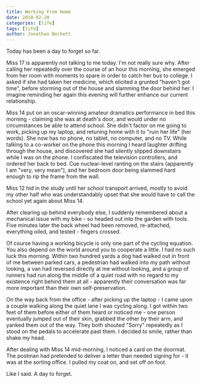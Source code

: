 ```yaml
---
title: Working From Home
date: 2018-02-20
categories: [life]
tags: [life]
author: Jonathan Beckett
---
```


Today has been a day to forget so far.

Miss 17 is apparently not talking to me today. I'm not really sure why. After calling her repeatedly over the course of an hour this morning, she emerged from her room with moments to spare in order to catch her bus to college. I asked if she had taken her medicine, which elicited a grunted "haven't got time", before storming out of the house and slamming the door behind her. I imagine reminding her again this evening will further enhance our current relationship.

Miss 14 put on an oscar-winning amateur dramatics performance in bed this morning - claiming she was at death's door, and would under no circumstances be able to attend school. She didn't factor on me going to work, picking up my laptop, and retuning home with it to "ruin her life" (her words). She now has no phone, no tablet, no computer, and no TV. While talking to a co-worker on the phone this morning I heard laughter drifting through the house, and discovered she had silently slipped downstairs while I was on the phone. I confiscated the television controllers, and ordered her back to bed. Cue nuclear-level ranting on the stairs (apparently I am "very, very mean"), and her bedroom door being slammed hard enough to rip the frame from the wall.

Miss 12 hid in the study until her school transport arrived, mostly to avoid my other half who was understandably upset that she would have to call the school yet again about Miss 14.

After clearing up behind everybody else, I suddenly remembered about a mechanical issue with my bike - so headed out into the garden with tools. Five minutes later the back wheel had been removed, re-attached, everything oiled, and tested - fingers crossed.

Of course having a working bicycle is only one part of the cycling equation. You also depend on the world around you to cooperate a little. I had no such luck this morning. Within two hundred yards a dog had walked out in front of me between parked cars, a pedestrian had walked into my path without looking, a van had reversed directly at me without looking, and a group of runners had run along the middle of a quiet road with no regard to my existence right behind them at all - apparently their conversation was far more important than their own self-preservation.

On the way back from the office - after picking up the laptop - I came upon a couple walking along the quiet lane I was cycling along. I got within two feet of them before either of them heard or noticed me - one person eventually jumped out of their skin, grabbed the other by their arm, and yanked them out of the way. They both shouted "Sorry" repeatedly as I stood on the pedals to accelerate past them. I decided to smile, rather than shake my head.

After dealing with Miss 14 mid-morning, I noticed a card on the doormat. The postman had pretended to deliver a letter than needed signing for - it was at the sorting office. I pulled my coat on, and set off on foot.

Like I said. A day to forget.